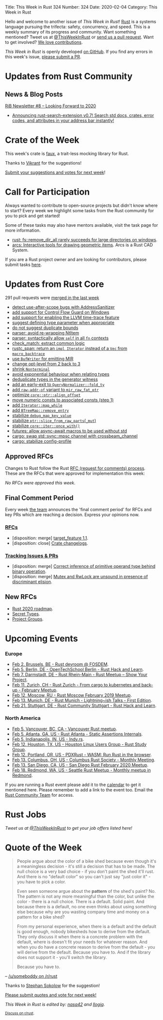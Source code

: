 Title: This Week in Rust 324
Number: 324
Date: 2020-02-04
Category: This Week in Rust

Hello and welcome to another issue of *This Week in Rust*!
[Rust](http://rust-lang.org) is a systems language pursuing the trifecta: safety, concurrency, and speed.
This is a weekly summary of its progress and community.
Want something mentioned? Tweet us at [@ThisWeekInRust](https://twitter.com/ThisWeekInRust) or [send us a pull request](https://github.com/cmr/this-week-in-rust).
Want to get involved? [We love contributions](https://github.com/rust-lang/rust/blob/master/CONTRIBUTING.md).

*This Week in Rust* is openly developed [on GitHub](https://github.com/cmr/this-week-in-rust).
If you find any errors in this week's issue, [please submit a PR](https://github.com/cmr/this-week-in-rust/pulls).

# Updates from Rust Community

## News & Blog Posts

[RiB Newsletter #8 – Looking Forward to 2020](https://rustinblockchain.org/2020/02/05/rib-newsletter-8-looking-forward-to-2020/)
- [Announcing rust-search-extension v0.7! Search std docs, crates, error codes, and attributes in your address bar instantly!](https://www.reddit.com/r/rust/comments/eymfxu/announcing_rustsearchextension_v07_search_std/)

# Crate of the Week

This week's crate is [faux](https://github.com/nrxus/faux), a trait-less mocking library for Rust.

Thanks to [Vikrant](https://users.rust-lang.org/t/crate-of-the-week/2704/715) for the suggestions!

[Submit your suggestions and votes for next week][submit_crate]!

[submit_crate]: https://users.rust-lang.org/t/crate-of-the-week/2704

# Call for Participation

Always wanted to contribute to open-source projects but didn't know where to start?
Every week we highlight some tasks from the Rust community for you to pick and get started!

Some of these tasks may also have mentors available, visit the task page for more information.

* [rust: fs::remove_dir_all rarely succeeds for large directories on windows](https://github.com/rust-lang/rust/issues/29497#issuecomment-573353391).
* [arcs: Interactive tools for drawing geometric items](https://github.com/Michael-F-Bryan/arcs/issues/9). Arcs is a Rust CAD System.

If you are a Rust project owner and are looking for contributors, please submit tasks [here][guidelines].

[guidelines]: https://users.rust-lang.org/t/twir-call-for-participation/4821

# Updates from Rust Core

291 pull requests were [merged in the last week][merged]

[merged]: https://github.com/search?q=is%3Apr+org%3Arust-lang+is%3Amerged+merged%3A2020-01-27..2020-02-03

* [detect use-after-scope bugs with AddressSanitizer](https://github.com/rust-lang/rust/pull/68572)
* [add support for Control Flow Guard on Windows](https://github.com/rust-lang/rust/pull/68180)
* [add support for enabling the LLVM time-trace feature](https://github.com/rust-lang/rust/pull/68720)
* [suggest defining type parameter when appropriate](https://github.com/rust-lang/rust/pull/68447)
* [do not suggest duplicate bounds](https://github.com/rust-lang/rust/pull/68763)
* [parser: avoid re-wrapping NtItem](https://github.com/rust-lang/rust/pull/68769)
* [parser: syntactically allow `self` in all `fn` contexts](https://github.com/rust-lang/rust/pull/68764)
* [check_match: extract common logic](https://github.com/rust-lang/rust/pull/68571)
* [rustc_span: return an `impl Iterator` instead of a `Vec` from `macro_backtrace`](https://github.com/rust-lang/rust/pull/68407)
* [use `BufWriter` for emitting MIR](https://github.com/rust-lang/rust/pull/68460)
* [change opt-level from 2 back to 3](https://github.com/rust-lang/rust/pull/67878)
* [shrink `Nonterminal`](https://github.com/rust-lang/rust/pull/67340)
* [avoid exponential behaviour when relating types](https://github.com/rust-lang/rust/pull/68772)
* [deduplicate types in the generator witness](https://github.com/rust-lang/rust/pull/68672)
* [add an early-exit to `QueryNormalizer::fold_ty`](https://github.com/rust-lang/rust/pull/68606)
* [add `raw-addr-of` variant to `mir_raw_fat_ptr`](https://github.com/rust-lang/rust/pull/68778)
* [optimize `core::ptr::align_offset`](https://github.com/rust-lang/rust/pull/68787)
* [move numeric consts to associated consts (step 1)](https://github.com/rust-lang/rust/pull/68325)
* [add `Iterator::map_while`](https://github.com/rust-lang/rust/pull/66577)
* [add `BTreeMap::remove_entry`](https://github.com/rust-lang/rust/pull/68378)
* [stabilize `debug_map_key_value`](https://github.com/rust-lang/rust/pull/68200)
* [stabilize `ptr::slice_from_raw_parts`(`_mut`)](https://github.com/rust-lang/rust/pull/68234)
* [stabilize `core::iter::once_with()`](https://github.com/rust-lang/rust/pull/68800)
* [futures: allow async-await macros to be used without std](https://github.com/rust-lang/futures-rs/pull/1891)
* [cargo: swap std::sync::mpsc channel with crossbeam_channel](https://github.com/rust-lang/cargo/pull/7844)
* [cargo: stabilize config-profile](https://github.com/rust-lang/cargo/pull/7823)

## Approved RFCs

Changes to Rust follow the Rust [RFC (request for comments)
process](https://github.com/rust-lang/rfcs#rust-rfcs). These
are the RFCs that were approved for implementation this week:

*No RFCs were approved this week.*

## Final Comment Period

Every week [the team](https://www.rust-lang.org/team.html) announces the
'final comment period' for RFCs and key PRs which are reaching a
decision. Express your opinions now.

### [RFCs](https://github.com/rust-lang/rfcs/labels/final-comment-period)

* [disposition: merge] [target_feature 1.1](https://github.com/rust-lang/rfcs/pull/2396).
* [disposition: close] [Crate changelogs](https://github.com/rust-lang/rfcs/pull/2129).

### [Tracking Issues & PRs](https://github.com/rust-lang/rust/labels/final-comment-period)

* [disposition: merge] [Correct inference of primitive operand type behind binary operation](https://github.com/rust-lang/rust/pull/68129).
* [disposition: merge] [Mutex and RwLock are unsound in presence of discriminant elision](https://github.com/rust-lang/rust/issues/68206).

## New RFCs

* [Rust 2020 roadmap](https://github.com/rust-lang/rfcs/pull/2857).
* [Secret Types](https://github.com/rust-lang/rfcs/pull/2859).
* [Project Groups](https://github.com/rust-lang/rfcs/pull/2856).

# Upcoming Events

### Europe

* [Feb  2. Brussels, BE - Rust devroom @ FOSDEM](https://fosdem.org/2020/schedule/track/rust/).
* [Feb  5. Berlin, DE - OpenTechSchool Berlin - Rust Hack and Learn](https://www.meetup.com/opentechschool-berlin/events/nxdpgrybcdbhb/).
* [Feb  7. Darmstadt, DE - Rust Rhein-Main - Rust Meetup – Show Your Project](https://www.meetup.com/Rust-Rhein-Main/events/268145620/).
* [Feb 11. Zurich, CH - Rust Zurich - From cargo to kubernetes and back-up - February Meetup](https://www.meetup.com/Rust-Zurich/events/267790109/).
* [Feb 12. Moscow, RU - Rust Moscow February 2019 Meetup](https://www.meetup.com/Rust-%D0%B2-%D0%9C%D0%BE%D1%81%D0%BA%D0%B2%D0%B5/events/268190420/).
* [Feb 13. Munich, DE - Rust Munich - Lightning~ish Talks - First Edition](https://www.meetup.com/rust-munich/events/266865499/).
* [Feb 21. Stuttgart, DE - Rust Community Stuttgart - Rust Hack and Learn](https://www.meetup.com/de-DE/Rust-Community-Stuttgart/events/268416708/).

### North America

* [Feb  5. Vancouver, BC, CA - Vancouver Rust meetup](https://www.meetup.com/Vancouver-Rust/events/qgvxlrybcdbhb/).
* [Feb  5. Atlanta, GA, US - Rust Atlanta - Static Assertions Internals](https://www.meetup.com/Rust-ATL/events/qxqdgrybcdbqb/).
* [Feb  5. Indianapolis, IN, US - Indy.rs](https://www.meetup.com/indyrs/events/mffbtpybcdbhb/).
* [Feb 12. Houston, TX, US - Houston Linux Users Group - Rust Study Group](https://www.facebook.com/events/469382520642102).
* [Feb 12. Portland, OR, US - PDXRust - WASM: Run Rust in the browser](https://www.meetup.com/PDXRust/events/267797263/).
* [Feb 13. Columbus, OH, US - Columbus Rust Society - Monthly Meeting](https://www.meetup.com/columbus-rs/events/dpkhgrybcdbrb/).
* [Feb 13. San Diego, CA, US - San Diego Rust February 2020 Meetup](https://www.meetup.com/San-Diego-Rust/events/268129845/).
* [Feb 18. Redmond, WA, US - Seattle Rust Meetup - Monthly meetup in Redmond](https://www.meetup.com/Seattle-Rust-Meetup/events/prbtdrybcdbpb/).

If you are running a Rust event please add it to the [calendar] to get
it mentioned here. Please remember to add a link to the event too.
Email the [Rust Community Team][community] for access.

[calendar]: https://www.google.com/calendar/embed?src=apd9vmbc22egenmtu5l6c5jbfc%40group.calendar.google.com
[community]: mailto:community-team@rust-lang.org

# Rust Jobs

*Tweet us at [@ThisWeekInRust](https://twitter.com/ThisWeekInRust) to get your job offers listed here!*

# Quote of the Week

> People argue about the color of a bike shed because even though it's a meaningless decision - it's still a decision that has to be made. The null choice is a very bad choice - if you don't paint the shed it'll rust. And there is no "default color" so you can't just say "just color it" - you have to pick a color.
>
> Even seen someone argue about the **pattern** of the shed's paint? No. The pattern is not any more meaningful than the color, but unlike the color - there is a null choice. There is a default. Solid paint. And because there is a default, no one even thinks about using something else because why are you wasting company time and money on a pattern for a bike shed?
>
> From my personal experience, when there is a default and the default is good enough, nobody bikesheds how to derive from the default. They only discuss it when there is a concrete problem with the default, where is doesn't fit your needs for whatever reason. And when you do have a concrete reason to derive from the default - you will derive from the default. Because you have to. And if the library does not support it - you'll switch the library.
>
> Because you have to.

– [/u/someboddy on /r/rust](https://www.reddit.com/r/rust/comments/exbbes/argh_is_googles_opinionated_derivebased_argument/fgdxvt7)

Thanks to [Stephan Sokolow](https://users.rust-lang.org/t/twir-quote-of-the-week/328/804) for the suggestion!

[Please submit quotes and vote for next week!](https://users.rust-lang.org/t/twir-quote-of-the-week/328)

*This Week in Rust is edited by: [nasa42](https://github.com/nasa42) and [llogiq](https://github.com/llogiq).*

<small>[Discuss on r/rust]().</small>

